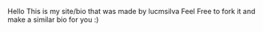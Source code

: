 Hello
This is my site/bio that was made by lucmsilva
Feel Free to fork it and make a similar bio for you :)
